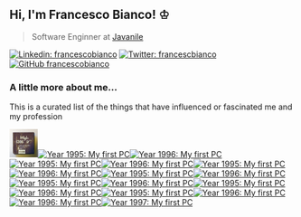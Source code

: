 ## Hi, I'm Francesco Bianco! ♔

> Software Enginner at <a href="https://www.javanile.org">Javanile</a>

[![Linkedin: francescobianco](https://img.shields.io/badge/-Francesco%20Bianco-blue?style=flat-square&logo=Linkedin&logoColor=white&link=https://www.linkedin.com/in/bianco1981/)](https://www.linkedin.com/in/bianco1981/)
[![Twitter: francescbianco](https://img.shields.io/twitter/follow/francescobianco?style=social)](https://twitter.com/francescobianco)
[![GitHub francescobianco](https://img.shields.io/github/followers/francescobianco?label=follow&style=social)](https://github.com/francescobianco)

### A little more about me...

This is a curated list of the things that have influenced or fascinated me and my profession

<a href="https://git.io/francesco"><img 
title="Year 1995: My first PC" src="pictures/386sx.png" width="10%" /><img 
title="Year 1995: My first PC" src="" width="10%" /><img 
title="Year 1996: My first PC" src="" width="50%" /><img 
title="Year 1995: My first PC" src="" width="10%" /><img 
title="Year 1996: My first PC" src="" width="50%" /><img 
title="Year 1995: My first PC" src="" width="10%" /><img 
title="Year 1996: My first PC" src="" width="50%" /><img 
title="Year 1995: My first PC" src="" width="10%" /><img 
title="Year 1996: My first PC" src="" width="50%" /><img 
title="Year 1995: My first PC" src="" width="10%" /><img 
title="Year 1996: My first PC" src="" width="50%" /><img 
title="Year 1995: My first PC" src="" width="10%" /><img 
title="Year 1996: My first PC" src="" width="50%" /><img 
title="Year 1995: My first PC" src="" width="10%" /><img 
title="Year 1996: My first PC" src="" width="50%" /><img 
title="Year 1996: My first PC" src="" width="50%" /><img 
title="Year 1997: My first PC" src="" width="50%" /></a>
